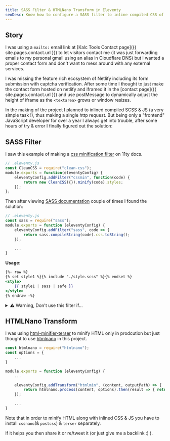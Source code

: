 ```yaml
---
title: SASS Filter & HTMLNano Transform in Eleventy
seoDesc: Know how to configure a SASS filter to inline compiled CSS of external SASS/SCSS files and a HTMLNano transformer to minify final HTML output
---
```


## Story
I was using a `mailto:` email link at [Kalc Tools Contact page]({{ site.pages.contact.url }}) to let visitors contact me (it was just forwarding emails to my personal gmail using an alias in Cloudflare DNS) but I wanted a proper contact form and don't want to mess around with any external services.

I was missing the feature rich ecosystem of Netlify including its form submission with captcha verification. After some time I thought to just make the contact form hosted on netlify and iframed it in the [contact page]({{ site.pages.contact.url }}) and use postMessage to dynamically adjust the height of iframe as the `<textarea>` grows or window resizes.

In the making of the project I planned to inlined compiled SCSS & JS (a very simple task !), thus making a single http request. But being only a "frontend" JavaScript developer for over a year I always get into trouble, after some hours of try & error I finally figured out the solution: <!-- and write them down below just to get some traffic on this site & make google think that the site is not stale. -->


## SASS Filter
I saw this example of making a [css minification filter](https://www.11ty.dev/docs/quicktips/inline-css/#configuration) on 11ty docs.

```js
// .eleventy.js
const CleanCSS = require("clean-css");
module.exports = function(eleventyConfig) {
	eleventyConfig.addFilter("cssmin", function(code) {
		return new CleanCSS({}).minify(code).styles;
	});
};
```
Then after viewing [SASS documentation](https://sass-lang.com/documentation/js-api#usage) couple of times I found the solution:

```js
// .eleventy.js
const sass = require("sass");
module.exports = function (eleventyConfig) {
	eleventyConfig.addFilter("sass", code => {
		return sass.compileString(code).css.toString();
	});

	...
}
```

**Usage:**

```hbs
{%- raw %}
{% set style1 %}{% include "./style.scss" %}{% endset %}
<style>
	{{ style1 | sass | safe }}
</style>
{% endraw -%}
```

<details>
<summary>⚠ Warning, Don't use this filter if...</summary>
	<p>
		Don't use this filter if you have multiple pages with inlined SCSS, as it will increase the build time.</p>
	<p>
		Instead you can make a separate folder for SCSS files, keeping same folder structure like pages (for discoverability), compiling them before running 11ty (with gulp, npm scripts or anything else) and making reference to the compiles CSS files in your pages {% raw %}`{% include "complied/css/page1.css" %}`{% endraw %} tags.
	</p>
</details>

## HTMLNano Transform
I was using [html-minifier-terser](https://github.com/terser/html-minifier-terser) to minify HTML only in prodcution but just thought to use [htmlnano](https://github.com/posthtml/htmlnano) in this project.

```js
const htmlnano = require("htmlnano");
const options = {
	...
}

module.exports = function (eleventyConfig) {
	...

	eleventyConfig.addTransform("htmlmin", (content, outputPath) => {
		return htmlnano.process(content, options).then(result => { return result.html }).catch(err => { console.error(err) });
	});

	...
}
```
Note that in order to minify HTML along with inlined CSS & JS you have to install `cssnano`(& `postcss`) & `terser` separately.

If it helps you then share it or re/tweet it (or just give me a backlink :) ).